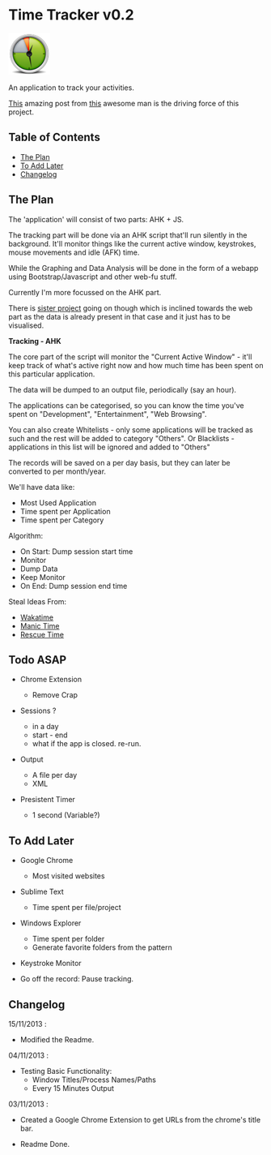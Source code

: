 # Time Tracker v0.2

![Tracker](/Data/TimeSmall.png)

An application to track your activities.

[This](http://blog.stephenwolfram.com/2012/03/the-personal-analytics-of-my-life/) amazing post from [this](http://en.wikipedia.org/wiki/Stephen_wolfram) awesome man is the driving force of this project.

## Table of Contents

* [The Plan](#plan)
* [To Add Later](#later)
* [Changelog](#changelog)

## <a name="plan"></a>The Plan

The 'application' will consist of two parts: AHK + JS.

The tracking part will be done via an AHK script that'll run silently in the background. It'll monitor things like the current active window, keystrokes, mouse movements and idle (AFK) time.

While the Graphing and Data Analysis will be done in the form of a webapp using Bootstrap/Javascript and other web-fu stuff.

Currently I'm more focussed on the AHK part.

There is [sister project](http://github.com/dufferzafar/internet-usage) going on though which is inclined towards the web part as the data is already present in that case and it just has to be visualised.

**Tracking - AHK**

The core part of the script will monitor the "Current Active Window" - it'll keep track of what's active right now and how much time has been spent on this particular application.

The data will be dumped to an output file, periodically (say an hour). 

The applications can be categorised, so you can know the time you've spent on "Development", "Entertainment", "Web Browsing".

You can also create Whitelists - only some applications will be tracked as such and the rest will be added to category "Others". Or Blacklists - applications in this list will be ignored and added to "Others"

The records will be saved on a per day basis, but they can later be converted to per month/year.

We'll have data like:
  * Most Used Application
  * Time spent per Application
  * Time spent per Category

Algorithm:
  * On Start: Dump session start time
  * Monitor 
  * Dump Data
  * Keep Monitor
  * On End: Dump session end time

Steal Ideas From:
  * [Wakatime](www.wakati.me)
  * [Manic Time](www.manictime.com)
  * [Rescue Time](www.rescuetime.com)

## <a name="todo"></a>Todo ASAP

* Chrome Extension
  * Remove Crap

* Sessions ?
  * in a day
  * start - end
  * what if the app is closed. re-run.

* Output
  * A file per day
  * XML

* Presistent Timer
  * 1 second (Variable?)

## <a name="later"></a>To Add Later

* Google Chrome
  * Most visited websites

* Sublime Text
  * Time spent per file/project

* Windows Explorer
  * Time spent per folder
  * Generate favorite folders from the pattern

* Keystroke Monitor

* Go off the record: Pause tracking.

## <a name="changelog"></a>Changelog

15/11/2013 :
* Modified the Readme.

04/11/2013 :
* Testing Basic Functionality:
  * Window Titles/Process Names/Paths
  * Every 15 Minutes Output

03/11/2013 :
* Created a Google Chrome Extension to get URLs from the chrome's title bar.

* Readme Done.

<!-- Reset Chrome Time Tracker: 01/11/2013-21:32 -->
